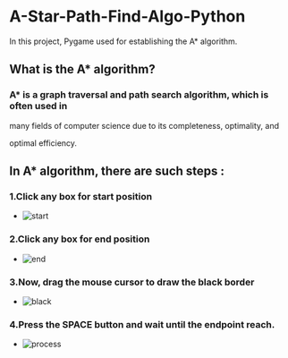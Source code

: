 # A-Star-Path-Find-Algo-Python

In this project, Pygame used for establishing the A* algorithm.

## What is the A* algorithm?
### A* is a graph traversal and path search algorithm, which is often used in 

many fields of computer science due to its completeness, optimality, and 

optimal efficiency. 
 


## In A* algorithm, there are such steps :


### 1.Click any box for start position
* ![start](https://user-images.githubusercontent.com/64283478/98241015-519e1b80-1f90-11eb-997e-aae4ac98ed3b.PNG)



### 2.Click any box for end position

* ![end](https://user-images.githubusercontent.com/64283478/98241055-61b5fb00-1f90-11eb-8728-87ddc9e1f087.PNG)

 

### 3.Now, drag the mouse cursor to draw the black border
* ![black](https://user-images.githubusercontent.com/64283478/98241064-65498200-1f90-11eb-93e8-b1bb4cf01087.PNG)



### 4.Press the SPACE button and wait until the endpoint reach.
* ![process](https://user-images.githubusercontent.com/64283478/98241061-637fbe80-1f90-11eb-80b1-496d9f12c436.PNG)

